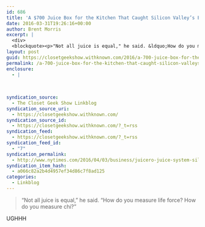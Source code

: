 ```yaml
---
id: 686
title: 'A $700 Juice Box for the Kitchen That Caught Silicon Valley’s Eye &#8211; The New York Times'
date: 2016-03-31T19:26:16+00:00
author: Brent Morris
excerpt: |
  <div>
  <blockquote><p>"Not all juice is equal," he said. &ldquo;How do you measure life force? How do you measure chi?"</p></blockquote><p>UGHHH</p></div>
layout: post
guid: https://closetgeekshow.withknown.com/2016/a-700-juice-box-for-the-kitchen-that-caught-silicon
permalink: /a-700-juice-box-for-the-kitchen-that-caught-silicon-valleys-eye-the-new-york-times/
enclosure:
  - |
    
    
    
syndication_source:
  - The Closet Geek Show Linkblog
syndication_source_uri:
  - https://closetgeekshow.withknown.com/
syndication_source_id:
  - https://closetgeekshow.withknown.com/?_t=rss
syndication_feed:
  - https://closetgeekshow.withknown.com/?_t=rss
syndication_feed_id:
  - "7"
syndication_permalink:
  - http://www.nytimes.com/2016/04/03/business/juicero-juice-system-silicon-valley-interest.html
syndication_item_hash:
  - a066c82a2b4d4957ef34d86c7f8ad125
categories:
  - Linkblog
---
```

<div class="known-bookmark">
  <blockquote>
    <p>
      &#8220;Not all juice is equal,&#8221; he said. “How do you measure life force? How do you measure chi?&#8221;
    </p>
  </blockquote>
  
  <p>
    UGHHH
  </p>
</div>